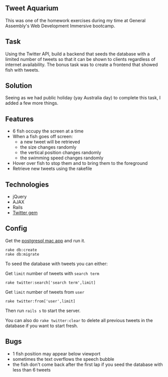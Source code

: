 ## Tweet Aquarium

This was one of the homework exercises during my time at General Assembly's Web Development Immersive bootcamp.

## Task

Using the Twitter API, build a backend that seeds the database with a limited number of tweets so that it can be shown to clients regardless of internet availability. The bonus task was to create a frontend that showed fish with tweets.

## Solution

Seeing as we had public holiday (yay Australia day) to complete this task, I added a few more things.

## Features

* 6 fish occupy the screen at a time
* When a fish goes off screen:
  * a new tweet will be retrieved
  * the size changes randomly
  * the vertical position changes randomly
  * the swimming speed changes randomly
* Hover over fish to stop them and to bring them to the foreground
* Retrieve new tweets using the rakefile

## Technologies

* jQuery
* AJAX
* Rails
* [Twitter gem](https://github.com/sferik/twitter)

## Config

Get the [postgresql mac app](http://postgresapp.com/) and run it.

```
rake db:create
rake db:migrate
```

To seed the database with tweets you can either:

Get `limit` number of tweets with `search term`

```
rake twitter:search['search term',limit]
```

Get `limit` number of tweets from `user`

```
rake twitter:from['user',limit]
```

Then run `rails s` to start the server.

You can also do `rake twitter:clear` to delete all previous tweets in the database if you want to start fresh.

## Bugs

* 1 fish position may appear below viewport
* sometimes the text overflows the speech bubble
* the fish don't come back after the first lap if you seed the database with less than 6 tweets